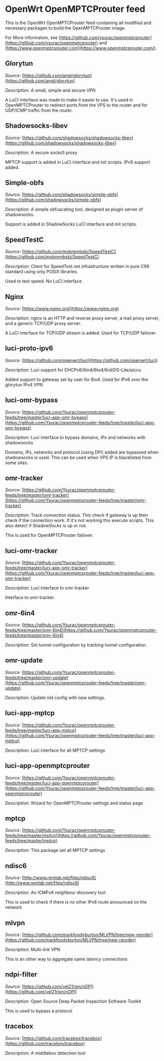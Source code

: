 # OpenWrt OpenMPTCProuter feed

This is the OpenWrt OpenMPTCProuter feed containing all modified and necessary packages to build the OpenMPTCProuter image.

For More information, see [https://github.com/ysurac/openmptcprouter](https://github.com/ysurac/openmptcprouter) and [https://www.openmptcprouter.com](https://www.openmptcprouter.com/).


## Glorytun
*Source:* [https://github.com/angt/glorytun](https://github.com/angt/glorytun)

*Description:* A small, simple and secure VPN


A LuCI interface was made to make it easier to use. It's used in OpenMPTCProuter to redirect ports from the VPS to the router and for UDP/ICMP traffic from the router.


## Shadowsocks-libev
*Source:* [https://github.com/shadowsocks/shadowsocks-libev](https://github.com/shadowsocks/shadowsocks-libev)

*Description:* A secure socks5 proxy


MPTCP support is added in LuCI interface and init scripts. IPv6 support added.


## Simple-obfs
*Source:* [https://github.com/shadowsocks/simple-obfs](https://github.com/shadowsocks/simple-obfs)

*Description:* A simple obfuscating tool, designed as plugin server of shadowsocks.


Support is added in ShadowSocks LuCI interface and init scripts.


## SpeedTestC
*Source:* [https://github.com/mobrembski/SpeedTestC](https://github.com/mobrembski/SpeedTestC)

*Description:* Client for SpeedTest.net infrastructure written in pure C99 standard using only POSIX libraries.

Used to test speed. No LuCI interface.


## Nginx
*Source:* [https://www.nginx.org](https://www.nginx.org)

*Description:* nginx is an HTTP and reverse proxy server, a mail proxy server, and a generic TCP/UDP proxy server. 


A LuCI interface for TCP/UDP stream is added. Used for TCP/UDP failover.


## luci-proto-ipv6
*Source:* [https://github.com/openwrt/luci](https://github.com/openwrt/luci)

*Description:* Luci support for DHCPv6/6in4/6to4/6rd/DS-Lite/aiccu

Added support to gateway set by user for 6in4. Used for IPv6 over the glorytun IPv4 VPN.


## luci-omr-bypass
*Source:* [https://github.com/Ysurac/openmptcprouter-feeds/tree/master/luci-app-omr-bypass](https://github.com/Ysurac/openmptcprouter-feeds/tree/master/luci-app-omr-bypass)

*Description:* Luci interface to bypass domains, IPs and networks with shadowsocks

Domains, IPs, networks and protocol (using DPI) added are bypassed when shadowsocks is used. This can be used when VPS IP is blacklisted from some sites.


## omr-tracker
*Source:* [https://github.com/Ysurac/openmptcprouter-feeds/tree/master/omr-tracker](https://github.com/Ysurac/openmptcprouter-feeds/tree/master/omr-tracker)

*Description:* Track connection status. This check if gateway is up then check if the connection work. If it's not working this execute scripts. This also detect if ShadowSocks is up or not.

This is used for OpenMPTCProuter failover.


## luci-omr-tracker
*Source:* [https://github.com/Ysurac/openmptcprouter-feeds/tree/master/luci-app-omr-tracker](https://github.com/Ysurac/openmptcprouter-feeds/tree/master/luci-app-omr-tracker)

*Description:* Luci interface to omr-tracker

Interface to omr-tracker.


## omr-6in4
*Source:* [https://github.com/Ysurac/openmptcprouter-feeds/tree/master/omr-6in4](https://github.com/Ysurac/openmptcprouter-feeds/tree/master/omr-6in4)

*Description:* Set tunnel configuration by tracking tunnel configuration.


## omr-update
*Source:* [https://github.com/Ysurac/openmptcprouter-feeds/tree/master/omr-update](https://github.com/Ysurac/openmptcprouter-feeds/tree/master/omr-update)

*Description:* Update old config with new settings.


## luci-app-mptcp
*Source:* [https://github.com/Ysurac/openmptcprouter-feeds/tree/master/luci-app-mptcp](https://github.com/Ysurac/openmptcprouter-feeds/tree/master/luci-app-mptcp)

*Description:* Luci interface for all MPTCP settings


## luci-app-openmptcprouter
*Source:* [https://github.com/Ysurac/openmptcprouter-feeds/tree/master/luci-app-openmptcprouter](https://github.com/Ysurac/openmptcprouter-feeds/tree/master/luci-app-openmptcprouter)

*Description:* Wizard for OpenMPTCProuter settings and status page


## mptcp
*Source:* [https://github.com/Ysurac/openmptcprouter-feeds/tree/master/mptcp](https://github.com/Ysurac/openmptcprouter-feeds/tree/master/mptcp)

*Description:* This package set all MPTCP settings


## ndisc6
*Source:* [http://www.remlab.net/files/ndisc6](http://www.remlab.net/files/ndisc6)

*Description:* An ICMPv6 neighbour discovery tool

This is used to check if there is no other IPv6 route announced on the network


## mlvpn
*Source:* [https://github.com/markfoodyburton/MLVPN/tree/new-reorder](https://github.com/markfoodyburton/MLVPN/tree/new-reorder)

*Description:* Multi-link VPN

This is an other way to aggregate same latency connections


## ndpi-filter
*Source:* [https://github.com/vel21ripn/nDPI](https://github.com/vel21ripn/nDPI)

*Description:* Open Source Deep Packet Inspection Software Toolkit

This is used to bypass a protocol


## tracebox
*Source:* [https://github.com/tracebox/tracebox](https://github.com/tracebox/tracebox)

*Description:* A middlebox detection tool

